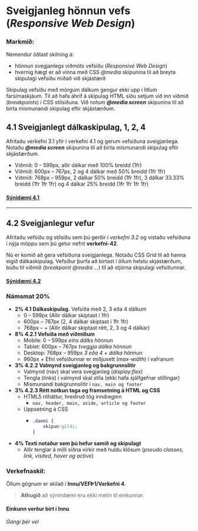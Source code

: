 # Sveigjanleg hönnun vefs  (_Responsive Web Design_)
 
### Markmið:

Nemendur öðlast skilning á:

* hönnun svegjanlegs viðmóts vefsíðu (_Responsive Web Design_)
* hvernig hægt er að vinna með CSS _@media_ skipunina til að breyta skipulagi vefsíðu miðað við skjástærð 

Skipulag vefsíðu með mörgum dálkum gengur ekki upp í litlum farsímaskjáum. Til að hafa áhrif á skipulag HTML síðu setjum við inn viðmið (_breakpoints_) í CSS stílsíðuna.  Við notum **_@media screen_** skipunina til að birta mismunandi skipulag eftir skjástærðum.  

## 4.1 Sveigjanlegt dálkaskipulag, 1, 2, 4

Afritaðu verkefni 3.1 yfir í verkefni 4.1 og gerum vefsíðuna sveigjanlega.  Notaðu **_@media screen_** skipunina til að birta mismunandi skipulag eftir skjástærðum.

* Viðmið: 0 – 599px, allir dálkar með 100% breidd (1fr)
* Viðmið: 600px – 767px, 2 og 4 dálkar með 50% breidd (1fr 1fr)
* Viðmið: 768px – 959px, 2 dálkar 50% breidd (1fr 1fr), 3 dálkar 33.33% breidd (1fr 1fr 1fr) og 4 dálkar 25% breidd (1fr 1fr 1fr 1fr)

#### [Sýnidæmi 4.1](Namsefni-4/Dæmi41.md)

---

## 4.2 Sveigjanlegur vefur

Afritaðu vefsíðu og stílsíðu sem þú gerðir í _verkefni 3.2_ og vistaðu vefsíðuna í nýja möppu sem þú getur nefnt **verkefni-42**. 

Nú er komið að gera vefsíðuna sveigjanlega. Notaðu CSS Grid til að hanna eigið dálkaskipulag. Vefsíður þurfa að birtast í öllum helstu skjástærðum, búðu til viðmið (_breakpoint @media …_) til að stjórna skipulagi vefsíðunnar. 

#### [Sýnidæmi 4.2](Namsefni-4/Dæmi42.md)

### Námsmat 20% 

* **2% 4.1 Dálkaskipulag.** Vefsíða með 2, 3 eða 4 dálkum  
    * 0 – 599px (Allir dálkar skiptast í 1fr)
    * 600px – 767px (2, 4 dálkar skiptast í 1fr 1fr)
    * 768px – + (Allir dálkar skiptast rétt, 2, 3 og 4 dálkar)
* **8% 4.2.1 Vefsíða með viðmiðum**
    * Mobile: 0 – 599px  _eins dálks hönnun_  
    * Tablet: 600px – 767px _tveggja dálka hönnun_
    * Desktop: 768px – 959px _3 eða 4 + dálka hönnun_
    * 960px + Efni vefsíðunnar er miðjusett (_max-width_) í vafranum
*  **3% 4.2.2 Valmynd sveigjanleg og bakgrunnslitir**
    * Valmynd (nav) skal vera svegjanleg (_display:flex_)
    * Tengla (_links_) í valmynd skal stíla (ekki hafa sjálfgefnar stillingar)
    * Mismunandi bakgrunnslitir í `nav, main og footer`
*  **3% 4.2.3 Rétt notkun taga og framsetning á HTML og CSS**
    * HTML5 ritháttur, hreiðruð tög inndreginn
      * `nav, header, main, aside, article og footer`
    * Uppsetning á CSS
      * ```css
        .daemi {
            skipun:gildi;
        }
        ```
*  **4% Texti notaður sem þú hefur samið og skipulagt** 
    * Allir tenglar á milli síðna virkir með huldu klösum (_pseudo classes, link, visited, hover og active_)  

### Verkefnaskil:  

Öllum gögnum er skilað í **Innu/VEFÞ1/Verkefni 4**.

> **Athugið** að sýnindæmi eru ekki metin til einkunnar.

#### Einkunn verður birt í Innu

_Gangi þér vel_
